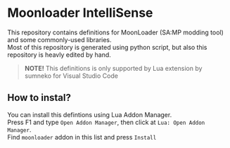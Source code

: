 # Moonloader IntelliSense

This repository contains definitions for MoonLoader (SA:MP modding tool) and some commonly-used libraries.  
Most of this repository is generated using python script, but also this repository is heavly edited by hand.

> <b>NOTE!</b> This definitions is only supported by Lua extension by sumneko for Visual Studio Code

## How to instal?

You can install this defintions using Lua Addon Manager.  
Press F1 and type `Open Addon Manager`, then click at `Lua: Open Addon Manager`.  
Find `moonloader` addon in this list and press `Install`
